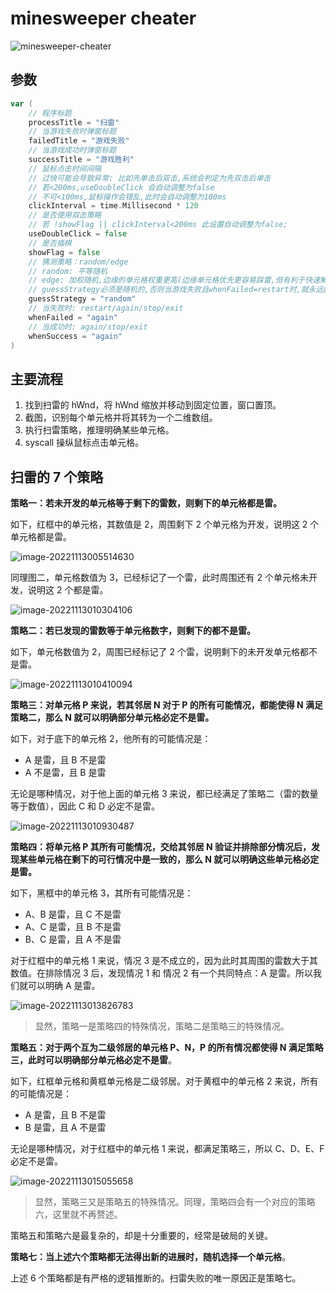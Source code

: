 # minesweeper cheater

![minesweeper-cheater](assets/minesweeper-cheater.gif)



## 参数

```go
var (
    // 程序标题
    processTitle = "扫雷"
    // 当游戏失败时弹窗标题
    failedTitle = "游戏失败"
    // 当游戏成功时弹窗标题
    successTitle = "游戏胜利"
    // 鼠标点击时间间隔
    // 过快可能会导致异常: 比如先单击后双击,系统会判定为先双击后单击
    // 若<200ms,useDoubleClick 会自动调整为false
    // 不可<100ms,鼠标操作会错乱,此时会自动调整为100ms
    clickInterval = time.Millisecond * 120
    // 是否使用双击策略
    // 若 !showFlag || clickInterval<200ms 此设置自动调整为false;
    useDoubleClick = false
    // 是否插棋
    showFlag = false
    // 猜测策略：random/edge
    // random: 平等随机
    // edge: 加权随机,边缘的单元格权重更高(边缘单元格优先更容易踩雷,但有利于快速解决)
    // guessStrategy必须是随机的,否则当游戏失败且whenFailed=restart时,就永远困死在这一关了
    guessStrategy = "random"
    // 当失败时: restart/again/stop/exit
    whenFailed = "again"
    // 当成功时: again/stop/exit
    whenSuccess = "again"
)
```



## 主要流程

1. 找到扫雷的 hWnd，将 hWnd 缩放并移动到固定位置，窗口置顶。
2. 截图，识别每个单元格并将其转为一个二维数组。
3. 执行扫雷策略，推理明确某些单元格。
4. syscall 操纵鼠标点击单元格。



## 扫雷的 7 个策略

**策略一：若未开发的单元格等于剩下的雷数，则剩下的单元格都是雷。**

如下，红框中的单元格，其数值是 2，周围剩下 2 个单元格为开发，说明这 2 个单元格都是雷。

![image-20221113005514630](assets/image-20221113005514630.png)

同理图二，单元格数值为 3，已经标记了一个雷，此时周围还有 2 个单元格未开发，说明这 2 个都是雷。

![image-20221113010304106](assets/image-20221113010304106.png)



**策略二：若已发现的雷数等于单元格数字，则剩下的都不是雷。**

如下，单元格数值为 2，周围已经标记了 2 个雷，说明剩下的未开发单元格都不是雷。

![image-20221113010410094](assets/image-20221113010410094.png)



**策略三：对单元格 P 来说，若其邻居 N 对于 P 的所有可能情况，都能使得 N 满足策略二，那么 N 就可以明确部分单元格必定不是雷。**

如下，对于底下的单元格 2，他所有的可能情况是：

- A 是雷，且 B 不是雷
- A 不是雷，且 B 是雷

无论是哪种情况，对于他上面的单元格 3 来说，都已经满足了策略二（雷的数量等于数值），因此 C 和 D 必定不是雷。

![image-20221113010930487](assets/image-20221113010930487.png)



**策略四：将单元格 P 其所有可能情况，交给其邻居 N 验证并排除部分情况后，发现某些单元格在剩下的可行情况中是一致的，那么 N 就可以明确这些单元格必定是雷。**

如下，黑框中的单元格 3，其所有可能情况是：

- A、B 是雷，且 C 不是雷
- A、C 是雷，且 B 不是雷
- B、C 是雷，且 A 不是雷

对于红框中的单元格 1 来说，情况 3 是不成立的，因为此时其周围的雷数大于其数值。在排除情况 3 后，发现情况 1 和 情况 2 有一个共同特点：A 是雷。所以我们就可以明确 A 是雷。

![image-20221113013826783](assets/image-20221113013826783.png)

> 显然，策略一是策略四的特殊情况，策略二是策略三的特殊情况。



**策略五：对于两个互为二级邻居的单元格 P、N，P 的所有情况都使得 N 满足策略三，此时可以明确部分单元格必定不是雷**。

如下，红框单元格和黄框单元格是二级邻居。对于黄框中的单元格 2 来说，所有的可能情况是：

- A 是雷，且 B 不是雷
- B 是雷，且 A 不是雷

无论是哪种情况，对于红框中的单元格 1 来说，都满足策略三，所以 C、D、E、F 必定不是雷。

![image-20221113015055658](assets/image-20221113015055658.png)

> 显然，策略三又是策略五的特殊情况。同理，策略四会有一个对应的策略六，这里就不再赘述。

策略五和策略六是最复杂的，却是十分重要的，经常是破局的关键。



**策略七：当上述六个策略都无法得出新的进展时，随机选择一个单元格**。

上述 6 个策略都是有严格的逻辑推断的。扫雷失败的唯一原因正是策略七。